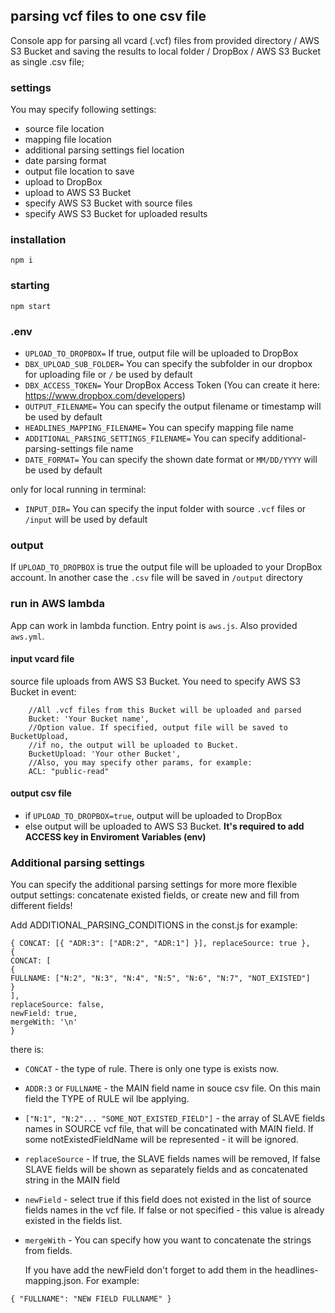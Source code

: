 ## parsing vcf files to one csv file

Console app for parsing all vcard (.vcf) files from provided directory / AWS S3 Bucket
and saving the results to local folder / DropBox / AWS S3 Bucket as single .csv file;

### settings

You may specify following settings:

- source file location
- mapping file location
- additional parsing settings fiel location
- date parsing format
- output file location to save
- upload to DropBox
- upload to AWS S3 Bucket
- specify AWS S3 Bucket with source files
- specify AWS S3 Bucket for uploaded results

### installation

`npm i`

### starting

`npm start`

### .env

- `UPLOAD_TO_DROPBOX=` If true, output file will be uploaded to DropBox
- `DBX_UPLOAD_SUB_FOLDER=` You can specify the subfolder in our dropbox for uploading file or `/` be used by default
- `DBX_ACCESS_TOKEN=` Your DropBox Access Token (You can create it here: https://www.dropbox.com/developers)
- `OUTPUT_FILENAME=` You can specify the output filename or timestamp will be used by default
- `HEADLINES_MAPPING_FILENAME=` You can specify mapping file name
- `ADDITIONAL_PARSING_SETTINGS_FILENAME=` You can specify additional-parsing-settings file name
- `DATE_FORMAT=` You can specify the shown date format or `MM/DD/YYYY` will be used by default

only for local running in terminal:

- `INPUT_DIR=` You can specify the input folder with source `.vcf` files or `/input` will be used by default

### output

If `UPLOAD_TO_DROPBOX` is true the output file will be uploaded to your DropBox account.
In another case the `.csv` file will be saved in `/output` directory

### run in AWS lambda

App can work in lambda function. Entry point is `aws.js`. Also provided `aws.yml`.

#### input vcard file

source file uploads from AWS S3 Bucket.
You need to specify AWS S3 Bucket in event:

```
    //All .vcf files from this Bucket will be uploaded and parsed
    Bucket: 'Your Bucket name',
    //Option value. If specified, output file will be saved to BucketUpload,
    //if no, the output will be uploaded to Bucket.
    BucketUpload: 'Your other Bucket',
    //Also, you may specify other params, for example:
    ACL: "public-read"
```

#### output csv file

- if `UPLOAD_TO_DROPBOX=true`, output will be uploaded to DropBox
- else output will be uploaded to AWS S3 Bucket.
  **It's required to add ACCESS key in Enviroment Variables (env)**

### Additional parsing settings

You can specify the additional parsing settings for more more flexible output settings:
concatenate existed fields, or create new and fill from different fields!

Add ADDITIONAL_PARSING_CONDITIONS in the const.js
for example:

```
{ CONCAT: [{ "ADR:3": ["ADR:2", "ADR:1"] }], replaceSource: true },
{
CONCAT: [
{
FULLNAME: ["N:2", "N:3", "N:4", "N:5", "N:6", "N:7", "NOT_EXISTED"]
}
],
replaceSource: false,
newField: true,
mergeWith: '\n'
}
```

there is:

- `CONCAT` - the type of rule. There is only one type is exists now.
- `ADDR:3` or `FULLNAME` - the MAIN field name in souce csv file. On this main field the TYPE of RULE wil lbe applying.
- `["N:1", "N:2"... "SOME_NOT_EXISTED_FIELD"]` - the array of SLAVE fields names in SOURCE vcf file, that will be concatinated with MAIN field. If some notExistedFieldName will be represented - it will be ignored.
- `replaceSource` - If true, the SLAVE fields names will be removed, If false SLAVE fields will be shown as separately fields and as concatenated string in the MAIN field
- `newField` - select true if this field does not existed in the list of source fields names in the vcf file. If false or not specified - this value is already existed in the fields list.
- `mergeWith` - You can specify how you want to concatenate the strings from fields.

  If you have add the newField don't forget to add them in the headlines-mapping.json.
  For example:

```
{ "FULLNAME": "NEW FIELD FULLNAME" }
```
